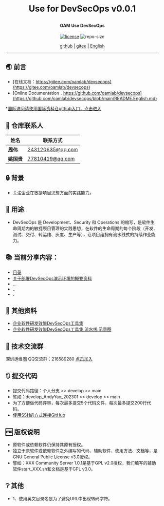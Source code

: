 
<h1 align="center" style="margin: 30px 0 30px; font-weight: bold;">Use for DevSecOps v0.0.1</h1>
<h4 align="center">OAM Use DevSecOps</h4>
<p align="center">
  <a href="./LICENSE"><img alt="license" src="https://img.shields.io/github/license/oamlab/devsecops" /></a>
  <img alt="repo-size" src="https://img.shields.io/github/repo-size/oamlab/devsecops" />
</p>

<p align="center">
   <a href="https://github.com/oamlab/devsecops">github</a> | 
   <a href="https://gitee.com/oamlab/devsecops">gitee</a> | 
   <a href="https://github.com/oamlab/devsecops/blob/main/README.English.md">English</a>
</p>

<p align="center"></p>

---

## 🌏 前言
- [在线文档：https://gitee.com/oamlab/devsecops](https://gitee.com/oamlab/devsecops)
- [Online Documentation：https://github.com/oamlab/devsecops](https://github.com/oamlab/devsecops/blob/main/README.English.md)

*[国际访问请使用国际资料仓github入口，点击进入](https://github.com/oamlab/devsecops)

## 🔋 仓库联系人
| 姓名						 | 联系方式              |
|----------|-------------------|
| **周伟**   | 243120635@qq.com  |
| **姚国贵**  | 77810419@qq.com   |

## 🔒 背景
- 关注企业在敏捷项目思想方面的实践能力。

## 🔑 用途
- DevSecOps 是 Development、Security 和 Operations 的缩写，是软件生命周期内的敏捷项目管理的实践思想，在软件的生命周期的每个阶段（开发、测试、交付、转运维、灰度、生产等），让项目组拥有流水线式的持续作业能力。

## 📚 当前分享内容：

- [目录](./devsecops)
- [关于部署DevSecOps演示环境的概要资料](./devsecops/3181_Others/README.md)
- ...
- ..
- .

## 📃 其他资料
- [企业软件研发效能DevSecOps工具集](https://gitee.com/OAMLab/oamlab/raw/main/OAMLab/161_%E8%BF%90%E7%BB%B4%E8%A7%82%E7%82%B9/5202_%E8%BF%90%E7%BB%B4.DecSecOps.%E4%BC%81%E4%B8%9A%E8%BD%AF%E4%BB%B6%E7%A0%94%E5%8F%91%E6%95%88%E8%83%BDDecSecOps%E5%B7%A5%E5%85%B7%E9%9B%86%E5%9C%A8%E4%BC%81%E4%B8%9A%E5%BA%94%E7%94%A8%E4%B8%AD%E7%9A%84%E5%8F%82%E8%80%83.20230415.2101.pdf)
- [企业软件研发效能DevSecOps工具集.流水线.示意图](https://gitee.com/oamlab/oamlab/blob/main/OAMLab/161_%E8%BF%90%E7%BB%B4%E8%A7%82%E7%82%B9/5206_%E8%BF%90%E7%BB%B4.%E6%95%8F%E6%8D%B7%E9%A1%B9%E7%9B%AE%E7%AE%A1%E7%90%86.%E4%BC%81%E4%B8%9A%E8%BD%AF%E4%BB%B6%E7%A0%94%E5%8F%91%E6%95%88%E8%83%BDDevSecOps%E5%B7%A5%E5%85%B7%E9%9B%86.%E6%B5%81%E6%B0%B4%E7%BA%BF.%E7%A4%BA%E6%84%8F%E5%9B%BE.20240701.2045.pdf)

## 📶 技术交流群
深圳运维圈 QQ交流群：216589280 [点击加入](https://jq.qq.com/?_wv=1027&k=tdDtDoUp)

## 🔃 提交代码
- 提交代码路径：个人分支 >> develop >> main
- 譬如：develop_AndyYao_202301 >> develop >> main
- 为了方便做代码评审，每次最多提交5个代码文件，每次最多提交200行代码。
- [使用SSH的方式连接GitHub](https://github.com/oamlab/oamlab/blob/main/OAMLab/171_%E8%BF%90%E7%BB%B4%E5%B7%A5%E5%85%B7/301_%E5%BC%80%E5%8F%91%E5%B7%A5%E5%85%B7/211_GitHub_SSH_Key.md)

## 🆓 版权说明
- 原软件或依赖软件仍保持其原有授权。
- 独立于原软件或依赖软件之外编写的代码、辅助软件、使用方法、文档等，是GNU General Public License v3.0授权。
- 譬如：XXX Community Server 1.0.1是基于GPL v2.0授权，我们编写的辅助软件start_XXX.sh和文档是基于GPL v3.0。

## ❔ 其他
- 1、使用英文目录名是为了避免URL中出现转码字符。